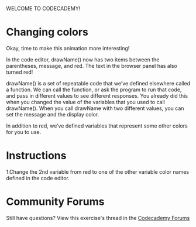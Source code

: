 WELCOME TO CODECADEMY!
# Changing colors

Okay, time to make this animation more interesting!

In the code editor, drawName() now has two items between the parentheses, message, and red. The text in the browser panel has also turned red!

drawName() is a set of repeatable code that we’ve defined elsewhere called a function. We can call the function, or ask the program to run that code, and pass in different values to see different responses. You already did this when you changed the value of the variables that you used to call drawName(). When you call drawName with two different values, you can set the message and the display color.

In addition to red, we’ve defined variables that represent some other colors for you to use.

# Instructions

1.Change the 2nd variable from red to one of the other variable color names defined in the code editor.

# Community Forums

Still have questions? View this exercise's thread in the [Codecademy Forums](https://discuss.codecademy.com/t/371524)
